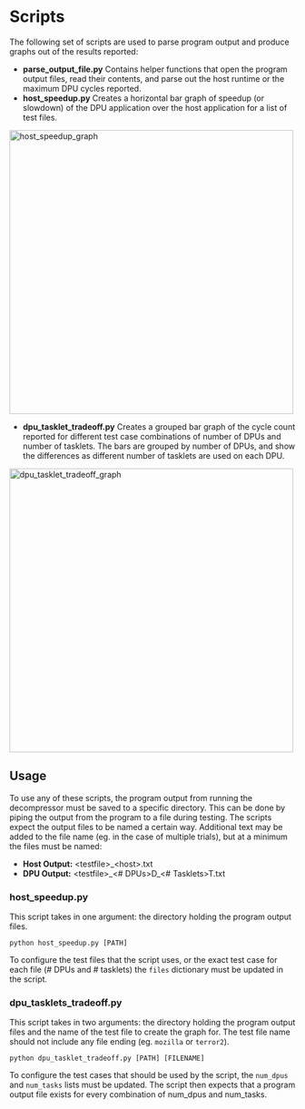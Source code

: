 # Scripts
The following set of scripts are used to parse program output and produce graphs out of the results reported:

* **parse\_output\_file.py** Contains helper functions that open the program output files, read their contents, and parse out the host runtime or the maximum DPU cycles reported.
* **host\_speedup.py** Creates a horizontal bar graph of speedup (or slowdown) of the DPU application over the host application for a list of test files.
<img src="https://user-images.githubusercontent.com/25714353/83307868-7066dd80-a1ba-11ea-9adf-bd45f837cfcb.png" alt="host_speedup_graph" width="500"/>

* **dpu\_tasklet\_tradeoff.py** Creates a grouped bar graph of the cycle count reported for different test case combinations of number of DPUs and number of tasklets. The bars are grouped by number of DPUs, and show the differences as different number of tasklets are used on each DPU.
<img src="https://user-images.githubusercontent.com/25714353/83307875-73fa6480-a1ba-11ea-8f39-397608bf5940.png" alt="dpu_tasklet_tradeoff_graph" width="500"/>

## Usage
To use any of these scripts, the program output from running the decompressor must be saved to a specific directory. This can be done by piping the output from the program to a file during testing. The scripts expect the output files to be named a certain way. Additional text may be added to the file name (eg. in the case of multiple trials), but at a minimum the files must be named:
* **Host Output:** \<testfile\>\_\<host\>.txt
* **DPU Output:** \<testfile\>\_\<# DPUs\>D\_\<# Tasklets\>T.txt

### host\_speedup.py
This script takes in one argument: the directory holding the program output files.

`python host_speedup.py [PATH]`

To configure the test files that the script uses, or the exact test case for each file (# DPUs and # tasklets) the `files` dictionary must be updated in the script.

### dpu\_tasklets\_tradeoff.py
This script takes in two arguments: the directory holding the program output files and the name of the test file to create the graph for. The test file name should not include any file ending (eg. `mozilla` or `terror2`).

`python dpu_tasklet_tradeoff.py [PATH] [FILENAME]`

To configure the test cases that should be used by the script, the `num_dpus` and `num_tasks` lists must be updated. The script then expects that a program output file exists for every combination of num\_dpus and num\_tasks.
